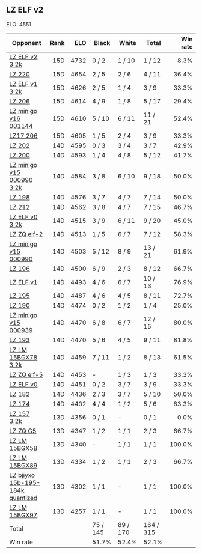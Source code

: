 ## LZ ELF v2 ##

ELO: 4551

Opponent | Rank | ELO | Black | White | Total | Win rate
---------|-----:|----:|-------|-------|-------|-------:
[LZ ELF v2 3.2k](LZ%20ELF%20v2%203.2k.md) | 15D | 4732 | 0 / 2 | 1 / 10 | 1 / 12 | 8.3%
[LZ 220](LZ%20220.md) | 15D | 4654 | 2 / 5 | 2 / 6 | 4 / 11 | 36.4%
[LZ ELF v1 3.2k](LZ%20ELF%20v1%203.2k.md) | 15D | 4626 | 2 / 5 | 1 / 4 | 3 / 9 | 33.3%
[LZ 206](LZ%20206.md) | 15D | 4614 | 4 / 9 | 1 / 8 | 5 / 17 | 29.4%
[LZ minigo v16 001144](LZ%20minigo%20v16%20001144.md) | 15D | 4610 | 5 / 10 | 6 / 11 | 11 / 21 | 52.4%
[LZ17 206](LZ17%20206.md) | 15D | 4605 | 1 / 5 | 2 / 4 | 3 / 9 | 33.3%
[LZ 202](LZ%20202.md) | 14D | 4595 | 0 / 3 | 3 / 4 | 3 / 7 | 42.9%
[LZ 200](LZ%20200.md) | 14D | 4593 | 1 / 4 | 4 / 8 | 5 / 12 | 41.7%
[LZ minigo v15 000990 3.2k](LZ%20minigo%20v15%20000990%203.2k.md) | 14D | 4584 | 3 / 8 | 6 / 10 | 9 / 18 | 50.0%
[LZ 198](LZ%20198.md) | 14D | 4576 | 3 / 7 | 4 / 7 | 7 / 14 | 50.0%
[LZ 212](LZ%20212.md) | 14D | 4562 | 3 / 8 | 4 / 7 | 7 / 15 | 46.7%
[LZ ELF v0 3.2k](LZ%20ELF%20v0%203.2k.md) | 14D | 4515 | 3 / 9 | 6 / 11 | 9 / 20 | 45.0%
[LZ ZQ elf-2](LZ%20ZQ%20elf-2.md) | 14D | 4513 | 1 / 5 | 6 / 7 | 7 / 12 | 58.3%
[LZ minigo v15 000990](LZ%20minigo%20v15%20000990.md) | 14D | 4503 | 5 / 12 | 8 / 9 | 13 / 21 | 61.9%
[LZ 196](LZ%20196.md) | 14D | 4500 | 6 / 9 | 2 / 3 | 8 / 12 | 66.7%
[LZ ELF v1](LZ%20ELF%20v1.md) | 14D | 4493 | 4 / 6 | 6 / 7 | 10 / 13 | 76.9%
[LZ 195](LZ%20195.md) | 14D | 4487 | 4 / 6 | 4 / 5 | 8 / 11 | 72.7%
[LZ 190](LZ%20190.md) | 14D | 4474 | 0 / 2 | 1 / 2 | 1 / 4 | 25.0%
[LZ minigo v15 000939](LZ%20minigo%20v15%20000939.md) | 14D | 4470 | 6 / 8 | 6 / 7 | 12 / 15 | 80.0%
[LZ 193](LZ%20193.md) | 14D | 4470 | 5 / 6 | 4 / 5 | 9 / 11 | 81.8%
[LZ LM 15BGX78 3.2k](LZ%20LM%2015BGX78%203.2k.md) | 14D | 4459 | 7 / 11 | 1 / 2 | 8 / 13 | 61.5%
[LZ ZQ elf-5](LZ%20ZQ%20elf-5.md) | 14D | 4453 | - | 1 / 3 | 1 / 3 | 33.3%
[LZ ELF v0](LZ%20ELF%20v0.md) | 14D | 4451 | 0 / 2 | 3 / 7 | 3 / 9 | 33.3%
[LZ 182](LZ%20182.md) | 14D | 4436 | 2 / 3 | 3 / 7 | 5 / 10 | 50.0%
[LZ 174](LZ%20174.md) | 14D | 4402 | 4 / 4 | 1 / 2 | 5 / 6 | 83.3%
[LZ 157 3.2k](LZ%20157%203.2k.md) | 13D | 4356 | 0 / 1 | - | 0 / 1 | 0.0%
[LZ ZQ G5](LZ%20ZQ%20G5.md) | 13D | 4347 | 1 / 2 | 1 / 1 | 2 / 3 | 66.7%
[LZ LM 15BGX5B](LZ%20LM%2015BGX5B.md) | 13D | 4340 | - | 1 / 1 | 1 / 1 | 100.0%
[LZ LM 15BGX89](LZ%20LM%2015BGX89.md) | 13D | 4334 | 1 / 2 | 1 / 1 | 2 / 3 | 66.7%
[LZ bjiyxo 15b-195-184k quantized](LZ%20bjiyxo%2015b-195-184k%20quantized.md) | 13D | 4302 | 1 / 1 | - | 1 / 1 | 100.0%
[LZ LM 15BGX97](LZ%20LM%2015BGX97.md) | 13D | 4257 | 1 / 1 | - | 1 / 1 | 100.0%
Total | | | 75 / 145 | 89 / 170 | 164 / 315 | 
Win rate| | | 51.7% | 52.4% | 52.1% | 

